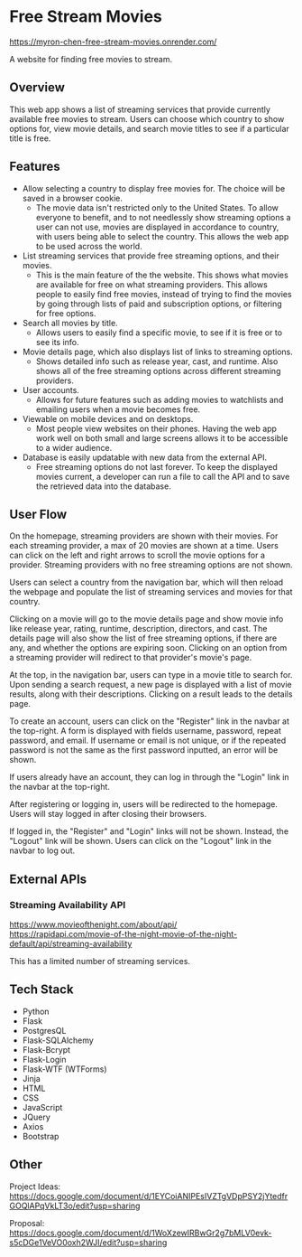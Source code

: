 # Free Stream Movies

https://myron-chen-free-stream-movies.onrender.com/

A website for finding free movies to stream.

## Overview

This web app shows a list of streaming services that provide currently available free movies to stream. Users can
choose which country to show options for, view movie details, and search movie titles to see if a particular title
is free.

## Features

-   Allow selecting a country to display free movies for. The choice will be saved in a browser cookie.
    -   The movie data isn't restricted only to the United States. To allow everyone to benefit, and to not needlessly
        show streaming options a user can not use, movies are displayed in accordance to country, with users being
        able to select the country. This allows the web app to be used across the world.
-   List streaming services that provide free streaming options, and their movies.
    -   This is the main feature of the the website. This shows what movies are available for free on what streaming
        providers. This allows people to easily find free movies, instead of trying to find the movies by going through
        lists of paid and subscription options, or filtering for free options.
-   Search all movies by title.
    -   Allows users to easily find a specific movie, to see if it is free or to see its info.
-   Movie details page, which also displays list of links to streaming options.
    -   Shows detailed info such as release year, cast, and runtime. Also shows all of the free streaming options
        across different streaming providers.
-   User accounts.
    -   Allows for future features such as adding movies to watchlists and emailing users when a movie becomes free.
-   Viewable on mobile devices and on desktops.
    -   Most people view websites on their phones. Having the web app work well on both small and large screens allows
        it to be accessible to a wider audience.
-   Database is easily updatable with new data from the external API.
    -   Free streaming options do not last forever. To keep the displayed movies current, a developer can run a file
        to call the API and to save the retrieved data into the database.

## User Flow

On the homepage, streaming providers are shown with their movies. For each streaming provider, a max of 20 movies are
shown at a time. Users can click on the left and right arrows to scroll the movie options for a provider. Streaming
providers with no free streaming options are not shown.

Users can select a country from the navigation bar, which will then reload the webpage and populate the list of
streaming services and movies for that country.

Clicking on a movie will go to the movie details page and show movie info like release year, rating, runtime,
description, directors, and cast. The details page will also show the list of free streaming options, if there are
any, and whether the options are expiring soon. Clicking on an option from a streaming provider will redirect to that
provider's movie's page.

At the top, in the navigation bar, users can type in a movie title to search for. Upon sending a search request, a
new page is displayed with a list of movie results, along with their descriptions. Clicking on a result leads to the
details page.

To create an account, users can click on the "Register" link in the navbar at the top-right. A form is displayed
with fields username, password, repeat password, and email. If username or email is not unique, or if the repeated
password is not the same as the first password inputted, an error will be shown.

If users already have an account, they can log in through the "Login" link in the navbar at the top-right.

After registering or logging in, users will be redirected to the homepage. Users will stay logged in after closing
their browsers.

If logged in, the "Register" and "Login" links will not be shown. Instead, the "Logout" link will be shown. Users can
click on the "Logout" link in the navbar to log out.

## External APIs

### Streaming Availability API

https://www.movieofthenight.com/about/api/  
https://rapidapi.com/movie-of-the-night-movie-of-the-night-default/api/streaming-availability

This has a limited number of streaming services.

## Tech Stack

-   Python
-   Flask
-   PostgresQL
-   Flask-SQLAlchemy
-   Flask-Bcrypt
-   Flask-Login
-   Flask-WTF (WTForms)
-   Jinja
-   HTML
-   CSS
-   JavaScript
-   JQuery
-   Axios
-   Bootstrap

## Other

Project Ideas:
https://docs.google.com/document/d/1EYCoiANIPEsIVZTgVDpPSY2jYtedfrGOQlAPqVkLT3o/edit?usp=sharing

Proposal:
https://docs.google.com/document/d/1WoXzewIRBwGr2g7bMLV0evk-s5cDGe1VeVO0oxh2WJI/edit?usp=sharing
